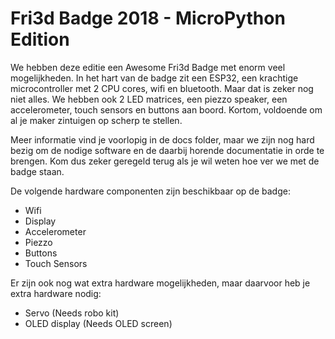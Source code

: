 # Fri3d Badge 2018 - MicroPython Edition

We hebben deze editie een Awesome Fri3d Badge met enorm veel mogelijkheden. In het hart van de badge zit een ESP32, een krachtige microcontroller met 2 CPU cores, wifi en bluetooth. Maar dat is zeker nog niet alles. We hebben ook 2 LED matrices, een piezzo speaker, een accelerometer, touch sensors en buttons aan boord. Kortom, voldoende om al je maker zintuigen op scherp te stellen.

Meer informatie vind je voorlopig in de docs folder, maar we zijn nog hard bezig om de nodige software en de daarbij horende documentatie in orde te brengen. Kom dus zeker geregeld terug als je wil weten hoe ver we met de badge staan.

De volgende hardware componenten zijn beschikbaar op de badge:
 - Wifi
 - Display
 - Accelerometer
 - Piezzo
 - Buttons
 - Touch Sensors

Er zijn ook nog wat extra hardware mogelijkheden, maar daarvoor heb je extra hardware nodig:
 - Servo (Needs robo kit)
 - OLED display (Needs OLED screen)